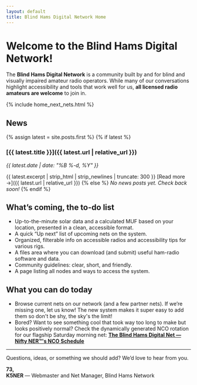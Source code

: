 ```yaml
---
layout: default
title: Blind Hams Digital Network Home
---
```


# Welcome to the Blind Hams Digital Network!

The **Blind Hams Digital Network** is a community built by and for blind and visually impaired amateur radio operators. While many of our conversations highlight accessibility and tools that work well for us, **all licensed radio amateurs are welcome** to join in.  

{% include home_next_nets.html %}

## News

{% assign latest = site.posts.first %}
{% if latest %}
### [{{ latest.title }}]({{ latest.url | relative_url }})
*{{ latest.date | date: "%B %-d, %Y" }}*

{{ latest.excerpt | strip_html | strip_newlines | truncate: 300 }}
[Read more →]({{ latest.url | relative_url }})
{% else %}
_No news posts yet. Check back soon!_
{% endif %}


## What’s coming, the to-do list
- Up-to-the-minute solar data and a calculated MUF based on your location, presented in a clean, accessible format.
- A quick “Up next” list of upcoming nets on the system.
- Organized, filterable info on accessible radios and accessibility tips for various rigs.
- A files area where you can download (and submit) useful ham-radio software and data.
- Community guidelines: clear, short, and friendly.
- A page listing all nodes and ways to access the system.

## What you can do today
- Browse current nets on our network (and a few partner nets). If we’re missing one, let us know! The new system makes it super easy to add them so don't be shy, the sky's the limit!
- Bored? Want to see something cool that took way too long to make but looks positively normal? Check the dynamically generated NCO rotation for our flagship Saturday morning net:
  **[The Blind Hams Digital Net — Nifty NER&trade;'s NCO Schedule](/nets/blind-hams/nco-schedule/)**

---

Questions, ideas, or something we should add? We’d love to hear from you.

**73,**  
**K5NER** — Webmaster and Net Manager, Blind Hams Network
